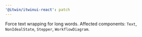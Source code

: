 ```yaml
---
'@itwin/itwinui-react': patch
---
```


Force text wrapping for long words. Affected components: `Text`, `NonIdealState`, `Stepper`, `WorkflowDiagram`.
